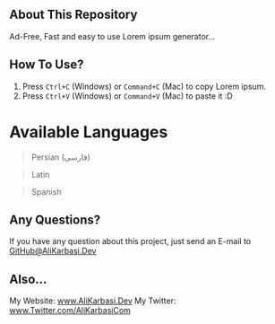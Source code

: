 ## About This Repository

Ad-Free, Fast and easy to use Lorem ipsum generator...

## How To Use?

1. Press ``` Ctrl+C ``` (Windows) or ``` Command+C ``` (Mac) to copy Lorem ipsum.
2. Press ``` Ctrl+V ``` (Windows) or ``` Command+V ``` (Mac) to paste it :D

# Available Languages

> Persian (فارسی)

> Latin

> Spanish

## Any Questions?

If you have any question about this project, just send an E-mail to GitHub@AliKarbasi.Dev

## Also...

My Website: www.AliKarbasi.Dev
My Twitter: www.Twitter.com/AliKarbasiCom
